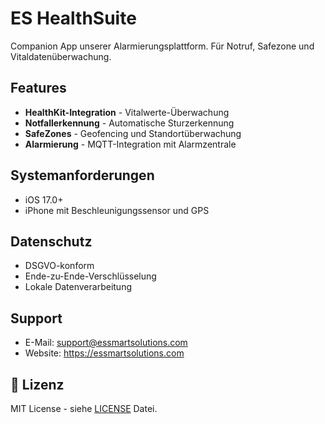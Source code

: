 # ES HealthSuite

Companion App unserer Alarmierungsplattform. Für Notruf, Safezone und Vitaldatenüberwachung.

## Features

- **HealthKit-Integration** - Vitalwerte-Überwachung
- **Notfallerkennung** - Automatische Sturzerkennung
- **SafeZones** - Geofencing und Standortüberwachung
- **Alarmierung** - MQTT-Integration mit Alarmzentrale

## Systemanforderungen

- iOS 17.0+
- iPhone mit Beschleunigungssensor und GPS

## Datenschutz

- DSGVO-konform
- Ende-zu-Ende-Verschlüsselung
- Lokale Datenverarbeitung

## Support

- E-Mail: support@essmartsolutions.com
- Website: https://essmartsolutions.com

## 📄 Lizenz

MIT License - siehe [LICENSE](LICENSE) Datei.
